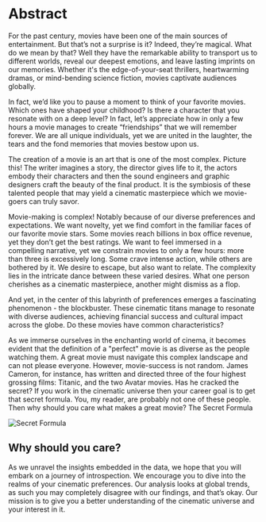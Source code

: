 # Abstract
For the past century, movies have been one of the main sources of entertainment.
But that’s not a surprise is it? Indeed, they’re magical. What do we mean by that? Well they have the remarkable ability
to transport us to different worlds, reveal our deepest emotions, and leave lasting imprints on our memories. Whether
it's the edge-of-your-seat thrillers, heartwarming dramas, or mind-bending science fiction, movies captivate audiences
globally.

In fact, we’d like you to pause a moment to think of your favorite movies. Which ones have shaped your childhood? Is
there a character that you resonate with on a deep level? In fact, let’s appreciate how in only a few hours a movie
manages to create “friendships” that we will remember forever. We are all unique individuals, yet we are united in the
laughter, the tears and the fond memories that movies bestow upon us.

The creation of a movie is an art that is one of the most complex. Picture this! The writer imagines a story, the
director gives life to it, the actors embody their characters and then the sound engineers and graphic designers craft
the beauty of the final product. It is the symbiosis of these talented people that may yield a cinematic masterpiece
which we movie-goers can truly savor.

Movie-making is complex! Notably because of our diverse preferences and expectations. We want novelty, yet we find
comfort in the familiar faces of our favorite movie stars. Some movies reach billions in box office revenue, yet they
don’t get the best ratings. We want to feel immersed in a compelling narrative, yet we constrain movies to only a few
hours: more than three is excessively long. Some crave intense action, while others are bothered by it. We desire to
escape, but also want to relate. The complexity lies in the intricate dance between these varied desires. What one
person cherishes as a cinematic masterpiece, another might dismiss as a flop.

And yet, in the center of this labyrinth of preferences emerges a fascinating phenomenon - the blockbuster. These
cinematic titans manage to resonate with diverse audiences, achieving financial success and cultural impact across the
globe. Do these movies have common characteristics?

As we immerse ourselves in the enchanting world of cinema, it becomes evident that the definition of a "perfect" movie
is as diverse as the people watching them. A great movie must navigate this complex landscape and can not please
everyone. However, movie-success is not random. James Cameron, for instance, has written and directed three of the four
highest grossing films: Titanic, and the two Avatar movies. Has he cracked the secret? If you work in the cinematic
universe then your career goal is to get that secret formula. You, my reader, are probably not one of these people. Then
why should you care what makes a great movie?
The Secret Formula

![Secret Formula](https://images2.9c9media.com/image_asset/2019_6_13_4680921c-e70b-4056-a8a8-a9d88f903bd9_jpg_1920x1080.jpg)

## Why should you care?

As we unravel the insights embedded in the data, we hope that you will embark on a journey of introspection. We
encourage you to dive into the realms of your cinematic preferences. Our analysis looks at global trends, as such you
may completely disagree with our findings, and that’s okay. Our mission is to give you a better understanding of the
cinematic universe and your interest in it. 
